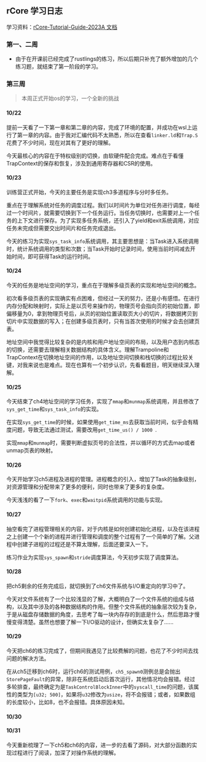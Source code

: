 ## rCore 学习日志

学习资料：[rCore-Tutorial-Guide-2023A 文档](https://learningos.cn/rCore-Tutorial-Guide-2023A/)

### 第一、二周

- 由于在开课前已经完成了rustlings的练习，所以后期只补充了额外增加的几个练习题，就结束了第一阶段的学习。



### 第三周

> 本周正式开始os的学习，一个全新的挑战

#### 10/22

提前一天看了一下第一章和第二章的内容，完成了环境的配置，并成功在wsl上运行了第一章的内容。由于我对汇编代码不太熟悉，所以在查看`linker.ld`和`Trap.S`花费了不少时间，现在对其有了更好的理解。

今天最核心的内容在于特权级别的切换，由软硬件配合完成。难点在于看懂TrapContext的保存和恢复，涉及到通用寄存器和CSR的使用。



#### 10/23

训练营正式开始，今天的主要任务是实现ch3多道程序与分时多任务。

重点在于理解系统对任务的调度过程。我们以时间片为单位对任务进行调度，每经过一个时间片，就需要切换到下一个任务运行。当任务切换时，也需要对上一个任务的上下文进行保存。为了实现多任务系统，还引入了yield和exit系统调用，对应任务未完成但需要交出时间片和任务完成退出。

今天的练习为实现`sys_task_info`系统调用，其主要思想是：当Task进入系统调用时，统计系统调用的类型和次数；当Task开始时记录时间，使用当前时间减去开始时间，即可获得Task的运行时间。



#### 10/24

今天的任务是地址空间的学习，重点在于理解多级页表的实现和地址空间的概念。

初次看多级页表的实现确实有点困难，但经过一天的努力，还是小有感悟。在进行内存分配和映射时，实际上是以页号来操作的，物理页号会指向页的初始位置，即偏移量为0，拿到物理页号后，从页的初始位置读取页大小的切片，将数据拷贝到切片中实现数据的写入；在创建多级页表时，只有当首次使用的时候才会去创建页表。

地址空间中我觉得比较复杂的是内核和用户地址空间的布局，以及用户态到内核态的切换，还需要去理解相关数据结构的具体含义。理解Trampoline和TrapContext在切换地址空间的作用，以及地址空间切换和栈切换的过程比较关键，对我来说也是难点。现在也算有一个初步认识，先看看题目，明天继续深入理解。



#### 10/25

今天结束了ch4地址空间的学习任务，实现了`mmap`和`munmap`系统调用，并且修改了`sys_get_time`和`sys_task_info`的实现。

在实现`sys_get_time`的时候，如果使用`get_time_ms`去获取当前时间，似乎会有精度问题，导致无法通过测试，需要改用`get_time_us() / 1000 `.

实现`mmap`和`munmap`时，需要判断虚拟页号的合法性，并以循环的方式去map或者unmap页表的映射。



#### 10/26

今天开始学习ch5进程及进程的管理。进程概念的引入，增加了Task的抽象级别，对资源管理和分配带来了更多的便利，同时也带来了更多的复杂度。

今天浅浅的看了一下`fork`、`exec`和`waitpid`系统调用的功能与实现。



#### 10/27

抽空看完了进程管理相关的内容，对于内核是如何创建初始化进程，以及在该进程之上创建一个个新的进程并进行管理和调度的整个过程有了一个简单的了解。父进程中创建子进程的过程还是不算太理解，后面还要深入一下。

练习作业为实现`sys_spawn`和`stride`调度算法，今天初步实现了调度算法。



#### 10/28

把ch5剩余的任务完成后，就切换到了ch6文件系统与I/O重定向的学习中了。

今天对文件系统有了一个比较浅显的了解，大概明白了一个文件系统的组成与结构，以及其中涉及的各种数据结构的作用。但整个文件系统的抽象层次较为复杂，于是从磁盘存储数据的角度，去思考了每一块内存存的到底是什么，然后思路才慢慢变得清楚。虽然也想要了解一下I/O驱动的设计，但确实太复杂了......



#### 10/29

今天把ch6的练习完成了，但期间我遇见了比较费解的问题，也花了不少时间去找问题的解决方法。

在从ch5迁移到ch6时，运行ch6的测试用例，`ch5_spawn0`测例总是会抛出`StorePageFault`的异常，除非在系统启动后首次运行，其他情况均会报错。经过多轮排查，最终确定为是`TaskControlBlockInner`中的`syscall_time`的问题，该属性的类型为`[u32; 500]`，如果将`u32`修改为`usize`，将不会报错；或者，如果数组的长度较小，比如8，也不会报错。具体原因未知。



#### 10/30

#### 10/31

今天重新梳理了一下ch5和ch6的内容，进一步的去看了源码，对大部分函数的实现过程进行了阅读，加深了对操作系统的理解。
